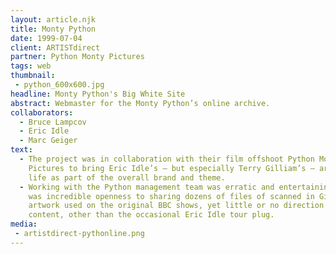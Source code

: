 ```yaml
---
layout: article.njk
title: Monty Python
date: 1999-07-04
client: ARTISTdirect
partner: Python Monty Pictures
tags: web
thumbnail:
 - python_600x600.jpg
headline: Monty Python's Big White Site
abstract: Webmaster for the Monty Python’s online archive.
collaborators:
  - Bruce Lampcov
  - Eric Idle
  - Marc Geiger
text:
  - The project was in collaboration with their film offshoot Python Monty 
    Pictures to bring Eric Idle’s — but especially Terry Gilliam’s — artwork to 
    life as part of the overall brand and theme.
  - Working with the Python management team was erratic and entertaining; there
    was incredible openness to sharing dozens of files of scanned in Gilliam 
    artwork used on the original BBC shows, yet little or no direction on ongoing 
    content, other than the occasional Eric Idle tour plug.
media:
 - artistdirect-pythonline.png
---
```

